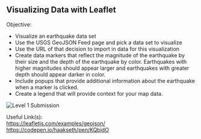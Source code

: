 ## Visualizing Data with Leaflet

Objective:
- Visualize an earthquake data set
- Use the USGS GeoJSON Feed page and pick a data set to visualize
- Use the URL of that decision to import in data for this visualization
- Create data markers that reflect the magnitude of the earthquake by their size and the depth of the earthquake by color.  Earthquakes with higher magnitudes should appear larger and earthquakes with greater depth should appear darker in color.
- Include popups that provide additional information about the earthquake when a marker is clicked.
- Create a legend that will provide context for your map data.

![Level 1 Submission](https://github.com/vlee2020/UCI_Homework/blob/master/17%20-%20Leaflet%20Challenge/image.JPG)

Useful Link(s):<br>
https://leafletjs.com/examples/geojson/ <br>
https://codepen.io/haakseth/pen/KQbjdO
